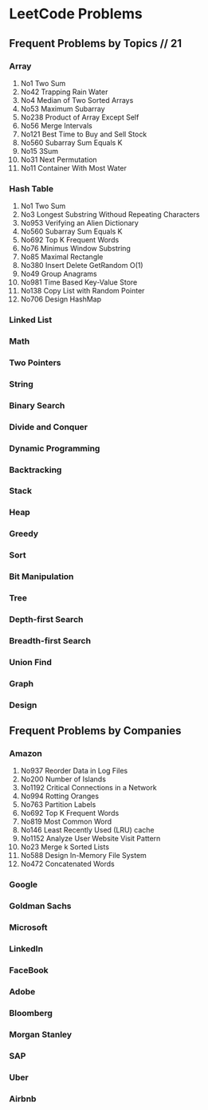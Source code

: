 # LeetCode Problems

## Frequent Problems by Topics // 21

### Array

1. No1 Two Sum
2. No42 Trapping Rain Water
3. No4 Median of Two Sorted Arrays
4. No53 Maximum Subarray
5. No238 Product of Array Except Self
6. No56 Merge Intervals
7. No121 Best Time to Buy and Sell Stock
8. No560 Subarray Sum Equals K
9. No15 3Sum
10. No31 Next Permutation
11. No11 Container With Most Water

### Hash Table

1. No1 Two Sum
2. No3 Longest Substring Withoud Repeating Characters
3. No953 Verifying an Alien Dictionary
4. No560 Subarray Sum Equals K
5. No692 Top K Frequent Words
6. No76 Minimus Window Substring
7. No85 Maximal Rectangle
8. No380 Insert Delete GetRandom O(1)
9. No49 Group Anagrams
10. No981 Time Based Key-Value Store
11. No138 Copy List with Random Pointer
12. No706 Design HashMap

### Linked List

### Math

### Two Pointers

### String

### Binary Search

### Divide and Conquer

### Dynamic Programming

### Backtracking

### Stack

### Heap

### Greedy

### Sort

### Bit Manipulation

### Tree

### Depth-first Search

### Breadth-first Search

### Union Find

### Graph

### Design

## Frequent Problems by Companies

### Amazon

1. No937 Reorder Data in Log Files
2. No200 Number of Islands
3. No1192 Critical Connections in a Network
4. No994 Rotting Oranges
5. No763 Partition Labels
6. No692 Top K Frequent Words
7. No819 Most Common Word
8. No146 Least Recently Used (LRU) cache
9. No1152 Analyze User Website Visit Pattern
10. No23 Merge k Sorted Lists
11. No588 Design In-Memory File System
12. No472 Concatenated Words

### Google

### Goldman Sachs

### Microsoft

### LinkedIn

### FaceBook

### Adobe

### Bloomberg

### Morgan Stanley

### SAP

### Uber

### Airbnb
